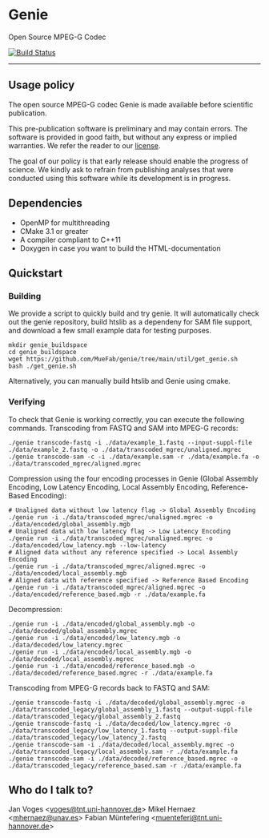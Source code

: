 # Genie

Open Source MPEG-G Codec

[![Build Status](https://dev.azure.com/fabianmuentefering/fabianmuentefering/_apis/build/status/mitogen.genie?branchName=develop)](https://dev.azure.com/fabianmuentefering/fabianmuentefering/_build?definitionId=3&view=branches)

---

## Usage policy

The open source MPEG-G codec Genie is made available before scientific publication.

This pre-publication software is preliminary and may contain errors.
The software is provided in good faith, but without any express or implied warranties.
We refer the reader to our [license](LICENSE).

The goal of our policy is that early release should enable the progress of science.
We kindly ask to refrain from publishing analyses that were conducted using this software while its development is in progress.

## Dependencies

* OpenMP for multithreading
* CMake 3.1 or greater
* A compiler compliant to C++11
* Doxygen in case you want to build the HTML-documentation

## Quickstart

### Building

We provide a script to quickly build and try genie. It will automatically check out the genie repository, build htslib as a dependeny for SAM file support, and download a few small example data for testing purposes.

    mkdir genie_buildspace
    cd genie_buildspace
    wget https://github.com/MueFab/genie/tree/main/util/get_genie.sh
    bash ./get_genie.sh

Alternatively, you can manually build htslib and Genie using cmake.

### Verifying

To check that Genie is working correctly, you can execute the following commands.
Transcoding from FASTQ and SAM into MPEG-G records:

    ./genie transcode-fastq -i ./data/example_1.fastq --input-suppl-file ./data/example_2.fastq -o ./data/transcoded_mgrec/unaligned.mgrec
    ./genie transcode-sam -c -i ./data/example.sam -r ./data/example.fa -o ./data/transcoded_mgrec/aligned.mgrec

Compression using the four encoding processes in Genie (Global Assembly Encoding, Low Latency Encoding, Local Assembly Encoding, Reference-Based Encoding):

    # Unaligned data without low latency flag -> Global Assembly Encoding
    ./genie run -i ./data/transcoded_mgrec/unaligned.mgrec -o ./data/encoded/global_assembly.mgb
    # Unaligned data with low latency flag -> Low Latency Encoding
    ./genie run -i ./data/transcoded_mgrec/unaligned.mgrec -o ./data/encoded/low_latency.mgb --low-latency
    # Aligned data without any reference specified -> Local Assembly Encoding
    ./genie run -i ./data/transcoded_mgrec/aligned.mgrec -o ./data/encoded/local_assembly.mgb
    # Aligned data with reference specified -> Reference Based Encoding
    ./genie run -i ./data/transcoded_mgrec/aligned.mgrec -o ./data/encoded/reference_based.mgb -r ./data/example.fa 

Decompression:

    ./genie run -i ./data/encoded/global_assembly.mgb -o ./data/decoded/global_assembly.mgrec
    ./genie run -i ./data/encoded/low_latency.mgb -o ./data/decoded/low_latency.mgrec
    ./genie run -i ./data/encoded/local_assembly.mgb -o ./data/decoded/local_assembly.mgrec
    ./genie run -i ./data/encoded/reference_based.mgb -o ./data/decoded/reference_based.mgrec -r ./data/example.fa

Transcoding from MPEG-G records back to FASTQ and SAM:

    ./genie transcode-fastq -i ./data/decoded/global_assembly.mgrec -o ./data/transcoded_legacy/global_assembly_1.fastq --output-suppl-file ./data/transcoded_legacy/global_assembly_2.fastq
    ./genie transcode-fastq -i ./data/decoded/low_latency.mgrec -o ./data/transcoded_legacy/low_latency_1.fastq --output-suppl-file ./data/transcoded_legacy/low_latency_2.fastq
    ./genie transcode-sam -i ./data/decoded/local_assembly.mgrec -o ./data/transcoded_legacy/local_assembly.sam -r ./data/example.fa
    ./genie transcode-sam -i ./data/decoded/reference_based.mgrec -o ./data/transcoded_legacy/reference_based.sam -r ./data/example.fa

## Who do I talk to?

Jan Voges <[voges@tnt.uni-hannover.de](mailto:voges@tnt.uni-hannover.de)>
Mikel Hernaez <[mhernaez@unav.es](mailto:mhernaez@unav.es)>
Fabian Müntefering <[muenteferi@tnt.uni-hannover.de](mailto:muenteferi@tnt.uni-hannover.de)>


